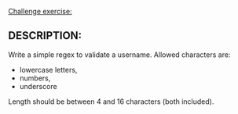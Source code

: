 [Challenge exercise:](https://www.codewars.com/kata/56a3f08aa9a6cc9b75000023/train/ruby)

## DESCRIPTION:

Write a simple regex to validate a username. Allowed characters are:

- lowercase letters,
- numbers,
- underscore

Length should be between 4 and 16 characters (both included).
